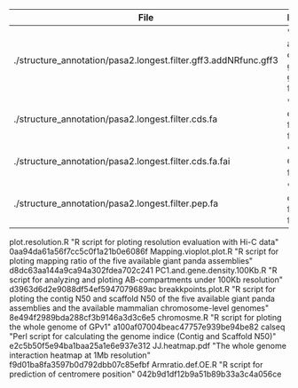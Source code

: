 
| File | Description | MD5 |
| ---- | ---- | ---- |
| ./structure_annotation/pasa2.longest.filter.gff3.addNRfunc.gff3	| "Gene annotation of the GPv1 genome in gff3 format"	| b02d036c3a1d6ebdcd1df69e2748ddf4 |
| ./structure_annotation/pasa2.longest.filter.cds.fa | "Sequence of CDS in fasta format"	| d168bf64ba0a8090e6d1b306d5a4c2a0 |
| ./structure_annotation/pasa2.longest.filter.cds.fa.fai	| "Length of CDS in fai format"	| c3c8346162d5471534367b6145b1b286 |
| ./structure_annotation/pasa2.longest.filter.pep.fa |	"Sequence of PEP in fasta format"	| 49eda0f5993c1ef7df14e185bbbb8ddd |

plot.resolution.R	"R script for ploting resolution evaluation with Hi-C data"	0aa94da61a56f7cc5c0f1a21b0e6086f
Mapping.vioplot.plot.R	"R script for ploting mapping ratio of the five available giant panda assemblies"	d8dc63aa144a9ca94a302fdea702c241
PC1.and.gene.density.100Kb.R	"R script for analyzing and ploting AB-compartments under 100Kb resolution"	d3963d6d2e9088df54ef5947079689ac
breakkpoints.plot.R	"R script for ploting the contig N50 and scaffold N50 of the five available giant panda assemblies and the available mammalian chromosome-level genomes"	8e494f2989bda288cf3b9146a3d3c6e5
chromosme.R	"R script for ploting the whole genome of GPv1"	a100af07004beac47757e939be94be82
calseq	"Perl script for calculating the genome indice (Contig and Scaffold N50)"	e2c5b50f5e94ba1baa25a1e6e937e312
JJ.heatmap.pdf	"The whole genome interaction heatmap at 1Mb resolution"	f9d01ba8fa3597b0d792dbb07c85efbf
Armratio.def.OE.R	"R script for prediction of centromere position"	042b9d1df12b9a51b89b33a3c4a056ce
